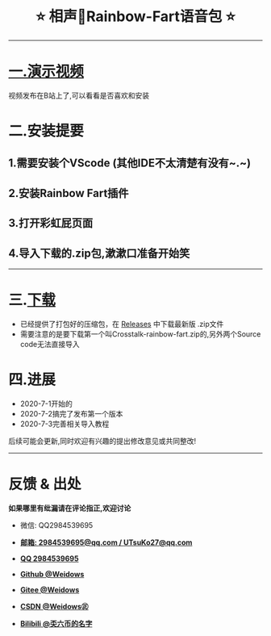 <!--
 * @Author: Weidows
 * @Date: 2020-07-02 10:44:33
 * @LastEditors: Weidows
 * @LastEditTime: 2020-07-03 18:07:17
 * @FilePath: \Weidowsd:\Game\Demo\Github\Crosstalk-rainbow-fart\README.m
--> 
<h1 align="center">
 ⭐️ 相声🌈Rainbow-Fart语音包 ⭐️ 
</h1>

---
# [一.演示视频](https://www.bilibili.com/video/BV1bi4y1G7kb)
视频发布在B站上了,可以看看是否喜欢和安装

# 二.安装提要
## 1.需要安装个VScode (其他IDE不太清楚有没有~.~)
## 2.安装Rainbow Fart插件
## 3.打开彩虹屁页面
## 4.导入下载的.zip包,漱漱口准备开始笑

---

# 三.[下载](https://github.com/2984539695/Crosstalk-rainbow-fart/releases/tag/1.1)
* 已经提供了打包好的压缩包，在 [Releases](https://github.com/2984539695/Crosstalk-rainbow-fart/releases/tag/1.1) 中下载最新版 .zip文件
* 需要注意的是要下载第一个叫Crosstalk-rainbow-fart.zip的,另外两个Source code无法直接导入


# 四.进展

* 2020-7-1开始的
* 2020-7-2搞完了发布第一个版本
* 2020-7-3完善相关导入教程

后续可能会更新,同时欢迎有兴趣的提出修改意见或共同整改!


---
# 反馈 & 出处
**如果哪里有纰漏请在评论指正,欢迎讨论**

* 微信:     QQ2984539695

* [**邮箱:  2984539695@qq.com / UTsuKo27@qq.com**](mail.qq.com)

* [**QQ  2984539695**](https://qm.qq.com/cgi-bin/qm/qr?k=3ycBtwX25IMFisvKoD8NIyNBMofXBFFu&noverify=0)

* [**Github @Weidows**](https://github.com/2984539695)

* [**Gitee  @Weidows**](https://gitee.com/Weidows2984539695) 

* [**CSDN  @Weidows㊣**](https://me.csdn.net/qq_39823295)

* [**Bilibili  @奀六币的名字**](https://space.bilibili.com/38283369)
